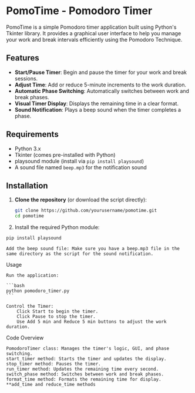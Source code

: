 # PomoTime - Pomodoro Timer

PomoTime is a simple Pomodoro timer application built using Python's Tkinter library. It provides a graphical user interface to help you manage your work and break intervals efficiently using the Pomodoro Technique.

## Features

- **Start/Pause Timer**: Begin and pause the timer for your work and break sessions.
- **Adjust Time**: Add or reduce 5-minute increments to the work duration.
- **Automatic Phase Switching**: Automatically switches between work and break phases.
- **Visual Timer Display**: Displays the remaining time in a clear format.
- **Sound Notification**: Plays a beep sound when the timer completes a phase.

## Requirements

- Python 3.x
- Tkinter (comes pre-installed with Python)
- playsound module (install via `pip install playsound`)
- A sound file named `beep.mp3` for the notification sound

## Installation

1. **Clone the repository** (or download the script directly):
   ```bash
   git clone https://github.com/yourusername/pomotime.git
   cd pomotime
   ```
2. Install the required Python module:

```bash
pip install playsound
```
    Add the beep sound file: Make sure you have a beep.mp3 file in the same directory as the script for the sound notification.

Usage

    Run the application:
    
    ```bash
    python pomodoro_timer.py
    ```

    Control the Timer:
        Click Start to begin the timer.
        Click Pause to stop the timer.
        Use Add 5 min and Reduce 5 min buttons to adjust the work duration.

Code Overview

    PomodoroTimer class: Manages the timer's logic, GUI, and phase switching.
    start_timer method: Starts the timer and updates the display.
    stop_timer method: Pauses the timer.
    run_timer method: Updates the remaining time every second.
    switch_phase method: Switches between work and break phases.
    format_time method: Formats the remaining time for display.
    **add_time and reduce_time methods
